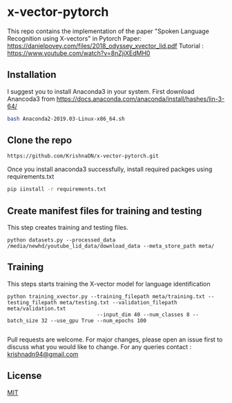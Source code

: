 # x-vector-pytorch
This repo contains the implementation of the paper "Spoken Language Recognition using X-vectors" in Pytorch
Paper: https://danielpovey.com/files/2018_odyssey_xvector_lid.pdf
Tutorial : https://www.youtube.com/watch?v=8nZjiXEdMH0

## Installation

I suggest you to install Anaconda3 in your system. First download Anancoda3 from https://docs.anaconda.com/anaconda/install/hashes/lin-3-64/
```bash
bash Anaconda2-2019.03-Linux-x86_64.sh
```
## Clone the repo
```bash
https://github.com/KrishnaDN/x-vector-pytorch.git
```
Once you install anaconda3 successfully, install required packges using requirements.txt
```bash
pip iinstall -r requirements.txt
```

## Create manifest files for training and testing
This step creates training and testing files.
```
python datasets.py --processed_data  /media/newhd/youtube_lid_data/download_data --meta_store_path meta/ 
```

## Training
This steps starts training the X-vector model for language identification 
```
python training_xvector.py --training_filepath meta/training.txt --testing_filepath meta/testing.txt --validation_filepath meta/validation.txt
                             --input_dim 40 --num_classes 8 --batch_size 32 --use_gpu True --num_epochs 100
                             
```

Pull requests are welcome. For major changes, please open an issue first to discuss what you would like to change.
For any queries contact : krishnadn94@gmail.com
## License
[MIT](https://choosealicense.com/licenses/mit/)